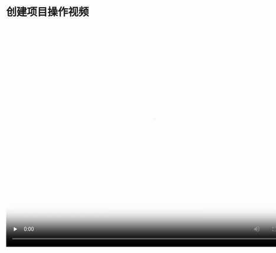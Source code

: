 # 创建项目操作视频

<video id="video" width="800" height="600" controls="" preload="none" poster="http://om2bks7xs.bkt.clouddn.com/2017-08-26-Markdown-Advance-Video.jpg">
<source id="mp4" src="http://portal1.proya.com:9090/创建项目.mp4" type="video/mp4">
</video>
